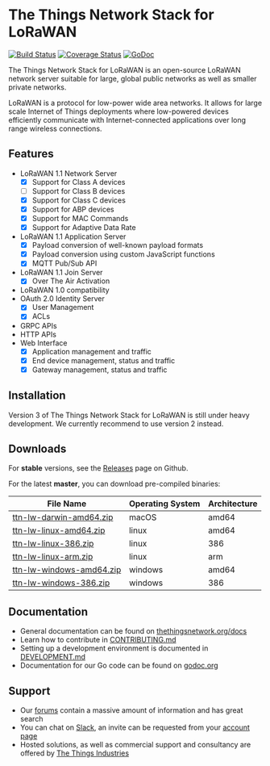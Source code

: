 # The Things Network Stack for LoRaWAN

[![Build Status](https://travis-ci.org/TheThingsNetwork/ttn.svg?branch=master)](https://travis-ci.org/TheThingsNetwork/ttn) [![Coverage Status](https://coveralls.io/repos/github/TheThingsNetwork/ttn/badge.svg?branch=master)](https://coveralls.io/github/TheThingsNetwork/ttn?branch=master) [![GoDoc](https://godoc.org/go.thethings.network/lorawan-stack?status.svg)](https://godoc.org/go.thethings.network/lorawan-stack)

The Things Network Stack for LoRaWAN is an open-source LoRaWAN network server suitable for large, global public networks as well as smaller private networks.

LoRaWAN is a protocol for low-power wide area networks. It allows for large scale Internet of Things deployments where low-powered devices efficiently communicate with Internet-connected applications over long range wireless connections. 

## Features

- LoRaWAN 1.1 Network Server
  - [x] Support for Class A devices
  - [ ] Support for Class B devices
  - [x] Support for Class C devices
  - [x] Support for ABP devices
  - [x] Support for MAC Commands
  - [x] Support for Adaptive Data Rate
- LoRaWAN 1.1 Application Server
  - [x] Payload conversion of well-known payload formats
  - [x] Payload conversion using custom JavaScript functions
  - [x] MQTT Pub/Sub API
- LoRaWAN 1.1 Join Server
  - [x] Over The Air Activation
- LoRaWAN 1.0 compatibility
- OAuth 2.0 Identity Server
  - [x] User Management
  - [x] ACLs
- GRPC APIs
- HTTP APIs
- Web Interface
  - [x] Application management and traffic
  - [x] End device management, status and traffic
  - [x] Gateway management, status and traffic

## Installation

Version 3 of The Things Network Stack for LoRaWAN is still under heavy development. We currently recommend to use version 2 instead.

## Downloads

For **stable** versions, see the [Releases](https://github.com/TheThingsNetwork/lorawan-stack/releases) page on Github.

For the latest **master**, you can download pre-compiled binaries:

| **File Name** | **Operating System** | **Architecture** |
| ------------- | -------------------- | ---------------- |
| [ttn-lw-darwin-amd64.zip](https://ttnreleases.blob.core.windows.net/release/master/ttn-lw-darwin-amd64.zip) | macOS | amd64 |
| [ttn-lw-linux-amd64.zip](https://ttnreleases.blob.core.windows.net/release/master/ttn-lw-linux-amd64.zip) | linux | amd64 |
| [ttn-lw-linux-386.zip](https://ttnreleases.blob.core.windows.net/release/master/ttn-lw-linux-386.zip) | linux | 386 |
| [ttn-lw-linux-arm.zip](https://ttnreleases.blob.core.windows.net/release/master/ttn-lw-linux-arm.zip) | linux | arm |
| [ttn-lw-windows-amd64.zip](https://ttnreleases.blob.core.windows.net/release/master/ttn-lw-windows-amd64.zip) | windows | amd64 |
| [ttn-lw-windows-386.zip](https://ttnreleases.blob.core.windows.net/release/master/ttn-lw-windows-386.zip) | windows | 386 |

## Documentation

- General documentation can be found on [thethingsnetwork.org/docs](https://www.thethingsnetwork.org/docs/)
- Learn how to contribute in [CONTRIBUTING.md](CONTRIBUTING.md)
- Setting up a development environment is documented in [DEVELOPMENT.md](DEVELOPMENT.md)
- Documentation for our Go code can be found on [godoc.org](https://godoc.org/go.thethings.network/lorawan-stack)

## Support

- Our [forums](https://www.thethingsnetwork.org/forum) contain a massive amount of information and has great search
- You can chat on [Slack](http://thethingsnetwork.slack.com), an invite can be requested from your [account page](https://account.thethingsnetwork.org)
- Hosted solutions, as well as commercial support and consultancy are offered by [The Things Industries](https://www.thethingsindustries.com)
